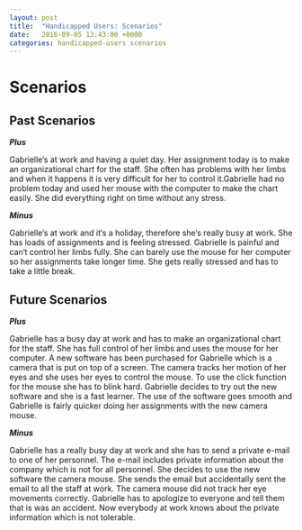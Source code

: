```yaml
---
layout: post
title:  "Handicapped Users: Scenarios"
date:   2016-09-05 13:43:00 +0000
categories: handicapped-users scenarios
---
```


# Scenarios

## Past Scenarios

**_Plus_**

Gabrielle‘s at work and having a quiet day. Her assignment today is to make an organizational chart for the staff. She often has problems with her limbs and when it happens it is very difficult for her to control it.Gabrielle had no problem today and used her mouse with the computer to make the chart easily. She did everything right on time without any stress.


**_Minus_**

Gabrielle‘s at work and it‘s a holiday, therefore she‘s really busy at work. She has loads of assignments and is feeling stressed. Gabrielle is painful and can‘t control her limbs fully. She can barely use the mouse for her computer so her assignments take longer time. She gets really stressed and has to take a little break.

## Future Scenarios

_**Plus**_

Gabrielle has a busy day at work and has to make an organizational chart for the staff. She has full control of her limbs and uses the mouse for her computer. A new software has been purchased for Gabrielle which is a camera that is put on top of a screen. The camera tracks her motion of her eyes and she uses her eyes to control the mouse. To use the click function for the mouse she has to blink hard. Gabrielle decides to try out the new software and she is a fast learner. The use of the software goes smooth and Gabrielle is fairly quicker doing her assignments with the new camera mouse.

_**Minus**_

Gabrielle has a really busy day at work and she has to send a private e-mail to one of her personnel. The e-mail includes private information about the company which is not for all personnel. She decides to use the new software the camera mouse. She sends the email but accidentally sent the email to all the staff at work. The camera mouse did not track her eye movements correctly. Gabrielle has to apologize to everyone and tell them that is was an accident. Now everybody at work knows about the private information which is not tolerable.
